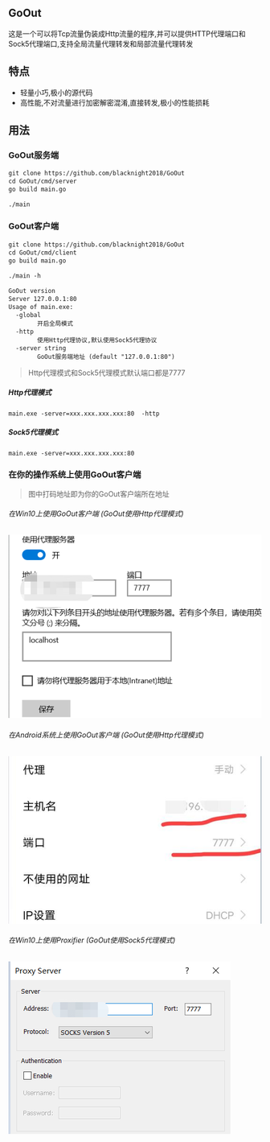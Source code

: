 ## GoOut

这是一个可以将Tcp流量伪装成Http流量的程序,并可以提供HTTP代理端口和Sock5代理端口,支持全局流量代理转发和局部流量代理转发

## 特点

* 轻量小巧,极小的源代码
* 高性能,不对流量进行加密解密混淆,直接转发,极小的性能损耗

## 用法

### GoOut服务端

```
git clone https://github.com/blacknight2018/GoOut
cd GoOut/cmd/server
go build main.go
```

```
./main
```

### GoOut客户端

```
git clone https://github.com/blacknight2018/GoOut
cd GoOut/cmd/client
go build main.go
```

```
./main -h
```

```
GoOut version
Server 127.0.0.1:80
Usage of main.exe:
  -global
        开启全局模式
  -http
        使用Http代理协议,默认使用Sock5代理协议
  -server string
        GoOut服务端地址 (default "127.0.0.1:80")
```

> Http代理模式和Sock5代理模式默认端口都是7777

##### Http代理模式

```
main.exe -server=xxx.xxx.xxx.xxx:80  -http
```

##### Sock5代理模式

```
main.exe -server=xxx.xxx.xxx.xxx:80
```

### 在你的操作系统上使用GoOut客户端

> 图中打码地址即为你的GoOut客户端所在地址

###### 在Win10上使用GoOut客户端 (GoOut使用Http代理模式)

![avatar](images/Win10-http.png)

###### 在Android系统上使用GoOut客户端 (GoOut使用Http代理模式)

![avatar](images/Android-http.jpg)

###### 在Win10上使用Proxifier (GoOut使用Sock5代理模式)

![avatar](images/Win10-Proxifier.png)